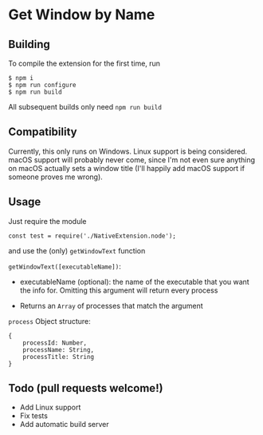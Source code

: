 # Get Window by Name

## Building

To compile the extension for the first time, run 

```
$ npm i
$ npm run configure
$ npm run build
```

All subsequent builds only need `npm run build`

## Compatibility

Currently, this only runs on Windows. Linux support is being considered. macOS support will probably never come, since I'm not even sure anything on macOS actually sets a window title (I'll happily add macOS support if someone proves me wrong).

## Usage

Just require the module

```
const test = require('./NativeExtension.node');
```

and use the (only) `getWindowText` function

`getWindowText([executableName])`:
- executableName (optional): the name of the executable that you want the info for. Omitting this argument will return every process

- Returns an `Array` of processes that match the argument

`process` Object structure:
```
{
    processId: Number,
    processName: String,
    processTitle: String
}
```

## Todo (pull requests welcome!)

- Add Linux support
- Fix tests
- Add automatic build server